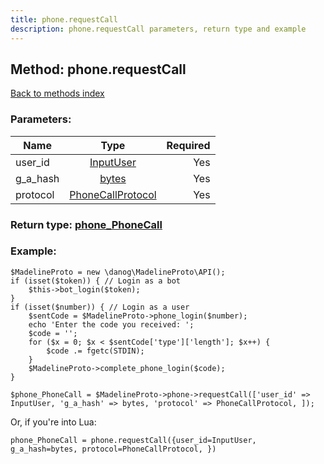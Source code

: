 ```yaml
---
title: phone.requestCall
description: phone.requestCall parameters, return type and example
---
```

## Method: phone.requestCall  
[Back to methods index](index.md)


### Parameters:

| Name     |    Type       | Required |
|----------|:-------------:|---------:|
|user\_id|[InputUser](../types/InputUser.md) | Yes|
|g\_a\_hash|[bytes](../types/bytes.md) | Yes|
|protocol|[PhoneCallProtocol](../types/PhoneCallProtocol.md) | Yes|


### Return type: [phone\_PhoneCall](../types/phone_PhoneCall.md)

### Example:


```
$MadelineProto = new \danog\MadelineProto\API();
if (isset($token)) { // Login as a bot
    $this->bot_login($token);
}
if (isset($number)) { // Login as a user
    $sentCode = $MadelineProto->phone_login($number);
    echo 'Enter the code you received: ';
    $code = '';
    for ($x = 0; $x < $sentCode['type']['length']; $x++) {
        $code .= fgetc(STDIN);
    }
    $MadelineProto->complete_phone_login($code);
}

$phone_PhoneCall = $MadelineProto->phone->requestCall(['user_id' => InputUser, 'g_a_hash' => bytes, 'protocol' => PhoneCallProtocol, ]);
```

Or, if you're into Lua:

```
phone_PhoneCall = phone.requestCall({user_id=InputUser, g_a_hash=bytes, protocol=PhoneCallProtocol, })
```

